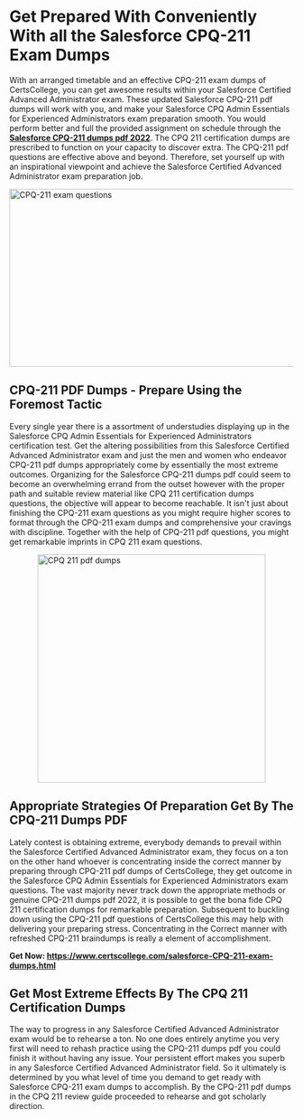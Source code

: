 <h1><strong>Get Prepared With Conveniently With all the Salesforce CPQ-211 Exam Dumps&nbsp;</strong></h1>
<p><span style="font-weight: 400;">With an arranged timetable and an effective  CPQ-211 exam dumps of CertsCollege, you can get awesome results within your Salesforce Certified Advanced Administrator exam. These updated Salesforce CPQ-211 pdf dumps will work with you, and make your Salesforce CPQ Admin Essentials for Experienced Administrators exam preparation smooth. You would perform better and full the provided assignment on schedule through the <strong><a href="https://www.certscollege.com/salesforce-CPQ-211-exam-dumps.html">Salesforce CPQ-211 dumps pdf 2022</a></strong>. The CPQ 211 certification dumps are prescribed to function on your capacity to discover extra. The  CPQ-211 pdf questions are effective above and beyond. Therefore, set yourself up with an inspirational viewpoint and achieve the Salesforce Certified Advanced Administrator exam preparation job.&nbsp;</span></p>
<p><span style="font-weight: 400;"><img style="display: block; margin-left: auto; margin-right: auto;" src="https://i.ibb.co/CPDK3ps/Yellow-and-Blue-Initiative-Blog-Banner.png" alt="CPQ-211 exam questions" width="559" height="315" /></span></p>
<h2><strong>CPQ-211 PDF Dumps - Prepare Using the Foremost Tactic</strong></h2>
<p><span style="font-weight: 400;">Every single year there is a assortment of understudies displaying up in the Salesforce CPQ Admin Essentials for Experienced Administrators certification test. Get the altering possibilities from this Salesforce Certified Advanced Administrator exam and just the men and women who endeavor CPQ-211 pdf dumps appropriately come by essentially the most extreme outcomes. Organizing for the Salesforce CPQ-211 dumps pdf could seem to become an overwhelming errand from the outset however with the proper path and suitable review material like CPQ 211 certification dumps questions, the objective will appear to become reachable. It isn't just about finishing the CPQ-211 exam questions as you might require higher scores to format through the CPQ-211 exam dumps and comprehensive your cravings with discipline. Together with the help of CPQ-211 pdf questions, you might get remarkable imprints in CPQ 211 exam questions.</span></p>
<p><span style="font-weight: 400;"><a href="https://tinyurl.com/ydy37m6c"><img style="display: block; margin-left: auto; margin-right: auto;" src="https://i.ibb.co/9tMrhdY/Teacher-Appreciation-Invitation.png" alt="CPQ 211 pdf dumps " width="404" height="404" /></a></span></p>
<h2><strong>Appropriate Strategies Of Preparation Get By The CPQ-211 Dumps PDF</strong></h2>
<p><span style="font-weight: 400;">Lately contest is obtaining extreme, everybody demands to prevail within the Salesforce Certified Advanced Administrator exam, they focus on a ton on the other hand whoever is concentrating inside the correct manner by preparing through CPQ-211 pdf dumps of CertsCollege, they get outcome in the Salesforce CPQ Admin Essentials for Experienced Administrators exam questions. The vast majority never track down the appropriate methods or genuine CPQ-211 dumps pdf 2022, it is possible to get the bona fide CPQ 211 certification dumps for remarkable preparation. Subsequent to buckling down using the  CPQ-211 pdf questions of CertsCollege this may help with delivering your preparing stress. Concentrating in the Correct manner with refreshed CPQ-211 braindumps is really a element of accomplishment.</span></p>
<p><span style="font-weight: 400;"><strong>Get Now: <a href="https://www.certscollege.com/salesforce-CPQ-211-exam-dumps.html">https://www.certscollege.com/salesforce-CPQ-211-exam-dumps.html</a></strong></span></p>
<h2><strong>Get Most Extreme Effects By The CPQ 211 Certification Dumps</strong></h2>
<p><span style="font-weight: 400;">The way to progress in any Salesforce Certified Advanced Administrator exam would be to rehearse a ton. No one does entirely anytime you very first will need to rehash practice using the CPQ-211 dumps pdf you could finish it without having any issue. Your persistent effort makes you superb in any Salesforce Certified Advanced Administrator field. So it ultimately is determined by you what level of time you demand to get ready with Salesforce CPQ-211 exam dumps to accomplish. By the CPQ-211 pdf dumps in the CPQ 211 review guide proceeded to rehearse and got scholarly direction.</span></p>

